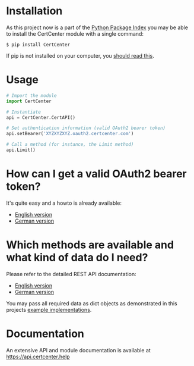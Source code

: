 # Installation

As this project now is a part of the <a href="https://pypi.python.org/pypi/CertCenter/">Python Package Index</a>
you may be able to install the CertCenter module with a single command:

```
$ pip install CertCenter
```

If pip is not installed on your computer, you <a href="https://pip.pypa.io/en/stable/installing/" target="_blank">should read this</a>.


# Usage

```python
# Import the module
import CertCenter

# Instantiate
api = CertCenter.CertAPI()

# Set authentication information (valid OAuth2 bearer token)
api.setBearer('XYZXYZXYZ.oauth2.certcenter.com')

# Call a method (for instance, the Limit method)
api.Limit()
```

# How can I get a valid OAuth2 bearer token?

It's quite easy and a howto is already available:

- <a target="_blank" href="https://blog.certcenter.com/2015/11/how-does-it-actually-work-to-access-the-certcenter-restful-api/">English version</a>
- <a target="_blank" href="https://blog.certcenter.de/2015/10/demo-zugriff-certcenter-restful-api/">German version</a>

# Which methods are available and what kind of data do I need?

Please refer to the detailed REST API documentation:

- <a target="_blank" href="https://api.certcenter.help/rest-api-doc-en/">English version</a>
- <a target="_blank" href="https://api.certcenter.help/rest-api-doc-de/">German version</a>

You may pass all required data as dict objects as demonstrated in this projects <a href="https://github.com/CertCenter/pyCertCenter/tree/master/examples">example implementations</a>.


# Documentation

An extensive API and module documentation is available at https://api.certcenter.help
